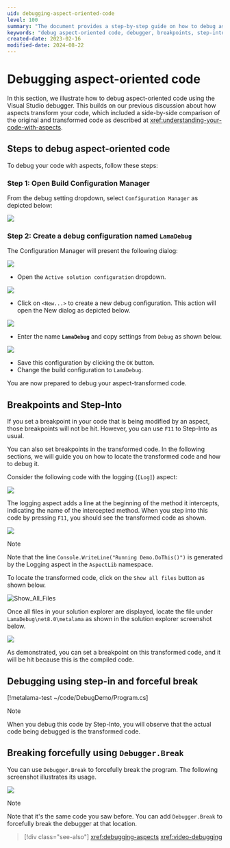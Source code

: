 ```yaml
---
uid: debugging-aspect-oriented-code
level: 100
summary: "The document provides a step-by-step guide on how to debug aspect-oriented code using the Visual Studio debugger, including setting up a debug configuration, using breakpoints and step-into, and forcefully breaking the program."
keywords: "debug aspect-oriented code, debugger, breakpoints, step-into, transformed code, debug configuration, LamaDebug, Debugger.Break, aspect-transformed code"
created-date: 2023-02-16
modified-date: 2024-08-22
---
```


# Debugging aspect-oriented code

In this section, we illustrate how to debug aspect-oriented code using the Visual Studio debugger. This builds on our previous discussion about how aspects transform your code, which included a side-by-side comparison of the original and transformed code as described at <xref:understanding-your-code-with-aspects>.

## Steps to debug aspect-oriented code

To debug your code with aspects, follow these steps:

### **Step 1:** Open Build Configuration Manager

From the debug setting dropdown, select `Configuration Manager` as depicted below:

![](images/config_manager.png)

### **Step 2:** Create a debug configuration named `LamaDebug`

The Configuration Manager will present the following dialog:

![](images/config_manager_dialog.png)

* Open the `Active solution configuration` dropdown.

![](images/config_manager_new_config.png)

* Click on `<New...>` to create a new debug configuration. This action will open the New dialog as depicted below.

![](images/empty_debug_config.png)

* Enter the name **`LamaDebug`** and copy settings from `Debug` as shown below.

![](images/lamadebug_config.png)

* Save this configuration by clicking the `OK` button.
* Change the build configuration to `LamaDebug`.

You are now prepared to debug your aspect-transformed code.

## Breakpoints and Step-Into

If you set a breakpoint in your code that is being modified by an aspect, those breakpoints will not be hit. However, you can use `F11` to Step-Into as usual.

You can also set breakpoints in the transformed code. In the following sections, we will guide you on how to locate the transformed code and how to debug it.

Consider the following code with the logging (`[Log]`) aspect:

![](images/aspect_debug_01.png)

The logging aspect adds a line at the beginning of the method it intercepts, indicating the name of the intercepted method. When you step into this code by pressing `F11`, you should see the transformed code as shown.

![](images/aspect_debug_02.png)

> [!NOTE]
> Note that the line `Console.WriteLine("Running Demo.DoThis()")` is generated by the Logging aspect in the `AspectLib` namespace.

To locate the transformed code, click on the `Show all files` button as shown below.

![Show_All_Files](images/show_all_files.png)

Once all files in your solution explorer are displayed, locate the file under `LamaDebug\net8.0\metalama` as shown in the solution explorer screenshot below.

![](images/debug_transformed_code.png)

As demonstrated, you can set a breakpoint on this transformed code, and it will be hit because this is the compiled code.

## Debugging using step-in and forceful break

[!metalama-test ~/code/DebugDemo/Program.cs]

> [!NOTE]
> When you debug this code by Step-Into, you will observe that the actual code being debugged is the transformed code.

## Breaking forcefully using `Debugger.Break`

You can use `Debugger.Break` to forcefully break the program. The following screenshot illustrates its usage.

![](images/debug_break.png)

> [!NOTE]
> Note that it's the same code you saw before. You can add `Debugger.Break` to forcefully break the debugger at that location.

> [!div class="see-also"]
> <xref:debugging-aspects>
> <xref:video-debugging>
